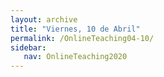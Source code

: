 ```yaml
---
layout: archive
title: "Viernes, 10 de Abril"
permalink: /OnlineTeaching04-10/
sidebar:
   nav: OnlineTeaching2020
---
```

<!---
> **ANUNCIOS:**  
>

> **PLAN PARA HOY:**
>

> **Tarea:**
>
